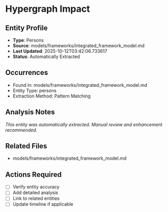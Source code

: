 # Hypergraph Impact

## Entity Profile
- **Type**: Persons
- **Source**: models/frameworks/integrated_framework_model.md
- **Last Updated**: 2025-10-12T03:42:06.733617
- **Status**: Automatically Extracted

## Occurrences
- Found in: models/frameworks/integrated_framework_model.md
- Entity Type: persons
- Extraction Method: Pattern Matching

## Analysis Notes
*This entity was automatically extracted. Manual review and enhancement recommended.*

## Related Files
- models/frameworks/integrated_framework_model.md

## Actions Required
- [ ] Verify entity accuracy
- [ ] Add detailed analysis
- [ ] Link to related entities
- [ ] Update timeline if applicable
